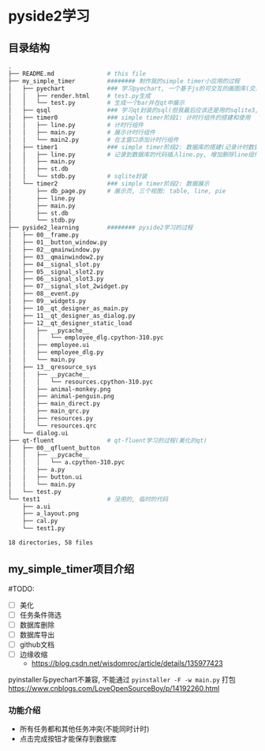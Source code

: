 # pyside2学习

## 目录结构
```bash
.
├── README.md               # this file
├── my_simple_timer         ######## 制作我的simple timer小应用的过程
│   ├── pyechart            ### 学习pyechart, 一个基于js的可交互的画图库(交互好, 但画图不太好)
│   │   ├── render.html     # test.py生成
│   │   └── test.py         # 生成一个bar并在qt中展示
│   ├── qsql                ### 学习qt封装的sql(但我最后应该还是用的sqlite3, 自己写)
│   ├── timer0              ### simple timer阶段1: 计时行组件的搭建和使用
│   │   ├── line.py         # 计时行组件
│   │   ├── main.py         # 展示计时行组件
│   │   └── main2.py        # 在主窗口添加计时行组件
│   ├── timer1              ### simple timer阶段2: 数据库的搭建(记录计时数据)
│   │   ├── line.py         # 记录到数据库的代码插入line.py, 增加删除line组件
│   │   ├── main.py
│   │   ├── st.db
│   │   └── stdb.py         # sqlite封装
│   └── timer2              ### simple timer阶段2: 数据展示
│       ├── db_page.py      # 展示页, 三个视图: table, line, pie
│       ├── line.py
│       ├── main.py
│       ├── st.db
│       └── stdb.py
├── pyside2_learning        ######## pyside2学习的过程
│   ├── 00__frame.py
│   ├── 01__button_window.py
│   ├── 02__qmainwindow.py
│   ├── 03__qmainwindow2.py
│   ├── 04__signal_slot.py
│   ├── 05__signal_slot2.py
│   ├── 06__signal_slot3.py
│   ├── 07__signal_slot_2widget.py
│   ├── 08__event.py
│   ├── 09__widgets.py
│   ├── 10__qt_designer_as_main.py
│   ├── 11__qt_designer_as_dialog.py
│   ├── 12__qt_designer_static_load
│   │   ├── __pycache__
│   │   │   └── employee_dlg.cpython-310.pyc
│   │   ├── employee.ui
│   │   ├── employee_dlg.py
│   │   └── main.py
│   ├── 13__qresource_sys
│   │   ├── __pycache__
│   │   │   └── resources.cpython-310.pyc
│   │   ├── animal-monkey.png
│   │   ├── animal-penguin.png
│   │   ├── main_direct.py
│   │   ├── main_qrc.py
│   │   ├── resources.py
│   │   └── resources.qrc
│   └── dialog.ui
├── qt-fluent               # qt-fluent学习的过程(美化的qt)
│   ├── 00__qfluent_button
│   │   ├── __pycache__
│   │   │   └── a.cpython-310.pyc
│   │   ├── a.py
│   │   ├── button.ui
│   │   └── main.py
│   └── test.py
└── test1                   # 没用的, 临时的代码
    ├── a.ui
    ├── a_layout.png
    ├── cal.py
    └── test1.py

18 directories, 58 files
```

## my_simple_timer项目介绍
#TODO:
- [ ] 美化
- [ ] 任务条件筛选
- [ ] 数据库删除
- [ ] 数据库导出
- [ ] github文档
- [ ] 边缘收缩
    - https://blog.csdn.net/wisdomroc/article/details/135977423

pyinstaller与pyechart不兼容, 不能通过 `pyinstaller -F -w main.py` 打包
https://www.cnblogs.com/LoveOpenSourceBoy/p/14192260.html

### 功能介绍
- 所有任务都和其他任务冲突(不能同时计时)
- 点击完成按钮才能保存到数据库
